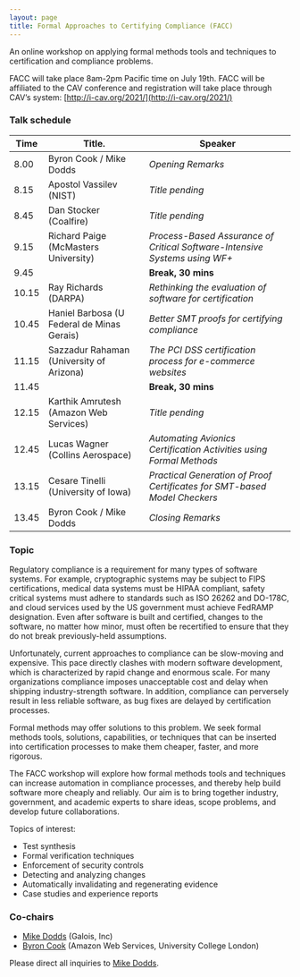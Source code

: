 ```yaml
---
layout: page
title: Formal Approaches to Certifying Compliance (FACC)
---
```


An online workshop on applying formal methods tools and techniques to certification and compliance problems. 

FACC will take place 8am-2pm Pacific time on July 19th. FACC will be affiliated to the CAV conference and registration will take place through CAV’s system: [http://i-cav.org/2021/](http://i-cav.org/2021/)

### Talk schedule

| Time    | Title.                                    | Speaker | 
| ---     | ---                                       | --- |
| 8.00  | Byron Cook / Mike Dodds                   | *Opening Remarks* | 
| 8.15  | Apostol Vassilev (NIST)                   | *Title pending* | 
| 8.45  | Dan Stocker (Coalfire)                    | *Title pending* | 
| 9.15  | Richard Paige (McMasters University)      | *Process-Based Assurance of Critical Software-Intensive Systems using WF+* | 
| 9.45  |                                           | **Break, 30 mins** | 
| 10.15 | Ray Richards (DARPA)                      | *Rethinking the evaluation of software for certification* | 
| 10.45 | Haniel Barbosa (U Federal de Minas Gerais)| *Better SMT proofs for certifying compliance* | 
| 11.15 | Sazzadur Rahaman (University of Arizona)  | *The PCI DSS certification process for e-commerce websites* | 
| 11.45 |                                           | **Break, 30 mins** | 
| 12.15 | Karthik Amrutesh (Amazon Web Services)    | *Title pending* | 
| 12.45 | Lucas Wagner (Collins Aerospace)          | *Automating Avionics Certification Activities using Formal Methods* | 
| 13.15 | Cesare Tinelli (University of Iowa)       | *Practical Generation of Proof Certificates for SMT-based Model Checkers* | 
| 13.45 | Byron Cook / Mike Dodds                   | *Closing Remarks* | 

### Topic 

Regulatory compliance is a requirement for many types of software systems. For example, cryptographic systems may be subject to FIPS certifications, medical data systems must be HIPAA compliant, safety critical systems must adhere to standards such as ISO 26262 and DO-178C, and cloud services used by the US government must achieve FedRAMP designation. Even after software is built and certified, changes to the software, no matter how minor, must often be recertified to ensure that they do not break previously-held assumptions.

Unfortunately, current approaches to compliance can be slow-moving and expensive. This pace directly clashes with modern software development, which is characterized by rapid change and enormous scale. For many organizations compliance imposes unacceptable cost and delay when shipping industry-strength software. In addition, compliance can perversely result in less reliable software, as bug fixes are delayed by certification processes. 

Formal methods may offer solutions to this problem. We seek formal methods tools, solutions, capabilities, or techniques that can be inserted into certification processes to make them cheaper, faster, and more rigorous. 

The FACC workshop will explore how formal methods tools and techniques can increase automation in compliance processes, and thereby help build software more cheaply and reliably. Our aim is to bring together industry, government, and academic experts to share ideas, scope problems, and develop future collaborations.

Topics of interest: 

* Test synthesis
* Formal verification techniques
* Enforcement of security controls
* Detecting and analyzing changes
* Automatically invalidating and regenerating evidence
* Case studies and experience reports

### Co-chairs

* [Mike Dodds](https://galois.com/team/mike-dodds/) (Galois, Inc)
* [Byron Cook](http://www0.cs.ucl.ac.uk/staff/b.cook/) (Amazon Web Services, University College London)

Please direct all inquiries to [Mike Dodds](mailto:miked@galois.com). 
